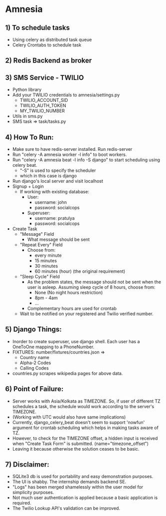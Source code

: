 # Amnesia

## 1) To schedule tasks
- Using celery as distributed task queue
- Celery Crontabs to schedule task

## 2) Redis Backend as broker

## 3) SMS Service - TWILIO
- Python library
- Add your TWILIO credentials to amnesia/settings.py
	- TWILIO_ACCOUNT_SID
	- TWILIO_AUTH_TOKEN
	- MY_TWILIO_NUMBER
- Utils in sms.py
- SMS task => task/tasks.py

## 4) How To Run:
- Make sure to have redis-server installed. Run redis-server
- Run "celery -A amnesia worker -l info" to boot workers.
- Run "celery -A amnesia beat -l info -S django" to start scheduling using celery beat.
	- "-S" is used to specify the scheduler
	- which in this case is django
- Run django's local server and visit localhost
- Signup + Login
	- If working with existing database:
		- User:
			- username: john
			- password: socialcops
		- Superuser:
			- username: pratulya
			- password: socialcops
- Create Task
	- "Message" Field
		- What message should be sent
	- "Repeat Every" Field
		- Choose from:
			- every minute
			- 15 minutes
			- 30 minutes
			- 60 minutes (hour) (the original requirement)
	- "Sleep Cycle" Field
		- As the problem states, the message should not be sent when the user is asleep. Assuming sleep cycle of 8 hours, choose from:
			- None (No night hours restriction)
			- 8pm - 4am
			- ...
		- Complementary hours are used for crontab
	- Wait to be notified on your registered and Twilio verified number.

## 5) Django Things:
- Inorder to create superuser, use django shell. Each user has a OneToOne mapping to a PhoneNumber.
- FIXTURES: number/fixtures/countries.json =>
	- Country name
	- Alpha-2 Codes
	- Calling Codes
- countries.py scrapes wikipedia pages for above data.

## 6) Point of Failure:
- Server works with Asia/Kolkata as TIMEZONE. So, if user of different TZ schedules a task, the schedule would work according to the server's TIMEZONE.
- (Working with UTC would also have same implications)
- Currently, django_celery_beat doesn't seem to support 'nowfun' argument for crontab scheduling which helps in making tasks aware of TZ.
- However, to check for the TIMEZONE offset, a hidden input is received when "Create Task Form" is submitted. (name="timezone_offset")
- Leaving it because otherwise the solution ceases to be basic.

## 7) Disclaimer:
- SQLite3 db is used for portability and easy demonstration purposes.
- The UI is shabby. The internship demands backend SE.
- "Logs" has been merged shamelessly within the user model for simplicity purposes.
- Not much user authentication is applied because a basic application is required.
- The Twilio Lookup API's validation can be improved.
